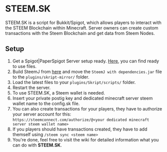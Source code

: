# STEEM.SK
STEEM.SK is a script for Bukkit/Spigot, which allows players to interact with the STEEM Blockchain within Minecraft.
Server owners can create custom transactions with the Steem Blockchain and get data from Steem Nodes.

## Setup
1. Get a Spigot|PaperSpigot Server setup ready. [Here](https://papermc.io/), you can find ready to use files.
1. Build SteemJ from [here](https://github.com/muksihs/steem-java-api-wrapper) and move the `SteemJ with dependencies.jar` file to the `plugins/skript-mirror/` folder.
2. Load the latest files to your `plugins/Skript/scripts/` folder.
3. Restart the server.
4. To use STEEM.SK, a Steem wallet is needed.
5. Insert your private postig key and dedicated minecraft server steem wallet name to the config.sk file.
6. You can also create transactions for your players, they have to authorize your server account for this: `https://steemconnect.com/authorize/@<your dedicated minecraft server steem wallet name>`
7. If you players should have transactions created, they have to add themself using `/steem sync <steem name>`
8. You're done, feel free to visit the wiki for detailed information what you can do with **STEEM.SK**.

